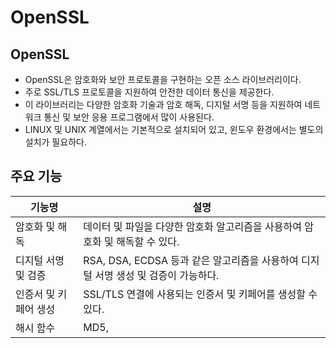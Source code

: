# OpenSSL
## OpenSSL
- OpenSSL은 암호화와 보안 프로토콜을 구현하는 오픈 소스 라이브러리이다.
- 주로 SSL/TLS 프로토콜을 지원하여 안전한 데이터 통신을 제공한다.
- 이 라이브러리는 다양한 암호화 기술과 암호 해독, 디지털 서명 등을 지원하여 네트워크 통신 및 보안 응용 프로그램에서 많이 사용된다.
- LINUX 및 UNIX 계열에서는 기본적으로 설치되어 있고, 윈도우 환경에서는 별도의 설치가 필요하다.
## 주요 기능
|기능명|설명|
|-----|----|
|암호화 및 해독|데이터 및 파일을 다양한 암호화 알고리즘을 사용하여 암호화 및 해독할 수 있다.|
|디지털 서명 및 검증|RSA, DSA, ECDSA 등과 같은 알고리즘을 사용하여 디지털 서명 생성 및 검증이 가능하다.|
|인증서 및 키페어 생성|SSL/TLS 연결에 사용되는 인증서 및 키페어를 생성할 수 있다.
|해시 함수|MD5, 
